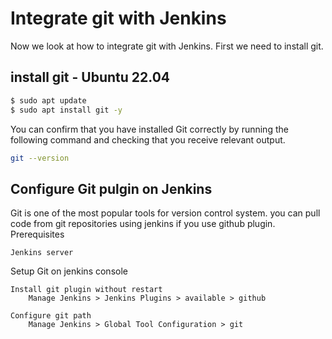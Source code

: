 # Integrate git with Jenkins
Now we look at how to integrate git with Jenkins. First we need to install git.
## install git - Ubuntu 22.04
```sh
$ sudo apt update
$ sudo apt install git -y
```
You can confirm that you have installed Git correctly by running the following command and checking that you receive relevant output.
```sh
git --version
```
## Configure Git pulgin on Jenkins

Git is one of the most popular tools for version control system. you can pull code from git repositories using jenkins if you use github plugin.
Prerequisites

    Jenkins server

Setup Git on jenkins console

    Install git plugin without restart
        Manage Jenkins > Jenkins Plugins > available > github

    Configure git path
        Manage Jenkins > Global Tool Configuration > git
